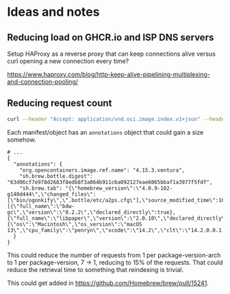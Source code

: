 # Ideas and notes

## Reducing load on GHCR.io and ISP DNS servers

Setup HAProxy as a reverse proxy that can keep connections alive versus curl opening a new connection every time?

https://www.haproxy.com/blog/http-keep-alive-pipelining-multiplexing-and-connection-pooling/

## Reducing request count

```sh
curl --header "Accept: application/vnd.oci.image.index.v1+json" --header "Authorization: Bearer QQ==" https://ghcr.io/v2/homebrew/core/a2ps/manifests/4.15.3 | jq .
```

Each manifest/object has an `annotations` object that could gain a size somehow.

```json5
# ...
{
  "annotations": {
    "org.opencontainers.image.ref.name": "4.15.3.ventura",
    "sh.brew.bottle.digest": "63d06cf7e978d2683f8edb8f3a064b911c6a092127eae6065bbaf1a3977f5fdf",
    "sh.brew.tab": "{\"homebrew_version\":\"4.0.9-102-g140d444\",\"changed_files\":[\"bin/ogonkify\",\".bottle/etc/a2ps.cfg\"],\"source_modified_time\":1679862747,\"compiler\":\"clang\",\"runtime_dependencies\":[{\"full_name\":\"bdw-gc\",\"version\":\"8.2.2\",\"declared_directly\":true},{\"full_name\":\"libpaper\",\"version\":\"2.0.10\",\"declared_directly\":true}],\"arch\":\"x86_64\",\"built_on\":{\"os\":\"Macintosh\",\"os_version\":\"macOS 13\",\"cpu_family\":\"penryn\",\"xcode\":\"14.2\",\"clt\":\"14.2.0.0.1.1668646533\",\"preferred_perl\":\"5.30\"}}"
  }
}
```

This could reduce the number of requests from 1 per package-version-arch to 1 per package-version, 7 -> 1, reducing to 15% of the requests.
That could reduce the retrieval time to something that reindexing is trivial.

This could get added in https://github.com/Homebrew/brew/pull/15241.
